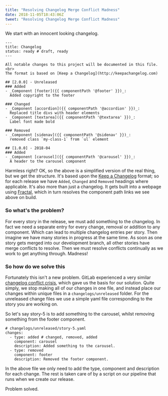 ```yaml
---
title: "Resolving Changelog Merge Conflict Madness"
date: 2018-11-05T18:43:06Z
tweet: "Resolving Changelog Merge Conflict Madness"
---
```


We start with an innocent looking changelog.
```
---
title: Changelog
status: ready # draft, ready
---

All notable changes to this project will be documented in this file.<br>
The format is based on [Keep a Changelog](http://keepachangelog.com)

## [2.0.0] - Unreleased
### Added
- _Component [footer]({{ componentPath '@footer' }})_:
  Added copyright to the footer

### Changed
- _Component [accordion]({{ componentPath '@accordion' }})_:
  Replaced title divs with header elements
- _Component [textarea]({{ componentPath '@textarea' }})_:
  Label font made bold

### Removed
- _Component [sidenav]({{ componentPath '@sidenav' }})_:
  removed class `my-class-1` from `ul` element

## [1.0.0] - 2018-04
### Added
- _Component [carousel]({{ componentPath '@carousel' }})_:
  A header to the carousel component

```

Harmless right? OK, so the above is a simplified version of the real thing, but we get the structure.
It's based upon the [Keep a Changelog](http://keepachangelog.com) format; so for each release we have `Added`, `Changed` and `Removed` headings where applicable.
It's also more than just a changelog. It gets built into a webpage using [Fractal](https://fractal.build/), which in turn resolves the component path links we see above on build.

### So what's the problem?

For every story in the release, we must add something to the changelog.
In fact we need a separate entry for every change, removal or addition to any component.
Which can lead to multiple changelog entries per story.
Then imagine we have many stories in progress at the same time.
As soon as one story gets merged into our development branch, all other stories have merge conflicts to resolve.
Then we must resolve conflicts continually as we work to get anything through. Madness!

### So how do we solve this

Fortunately this isn't a new problem. GitLab experienced a very similar [changelog conflict crisis](https://about.gitlab.com/2018/07/03/solving-gitlabs-changelog-conflict-crisis/), which gave us the basis for our solution.
Quite simply, we stop making all of our changes in one file, and instead place our changes within unique files in a `changelogs/unreleased` folder.
For the unreleased change files we use a simple yaml file corresponding to the story you are working on.

So let's say story-5 is to add something to the carousel, whilst removing something from the footer component.

```
# changelogs/unreleased/story-5.yaml
changes:
  - type: added # changed, removed, added
    component: carousel
    description: Added something to the carousel.
  - type: removed
    component: footer
    description: Removed the footer component.
```

In the above file we only need to add the type, component and description for each change.
The rest is taken care of by a script on our pipeline that runs when we create our release.

Problem solved.
